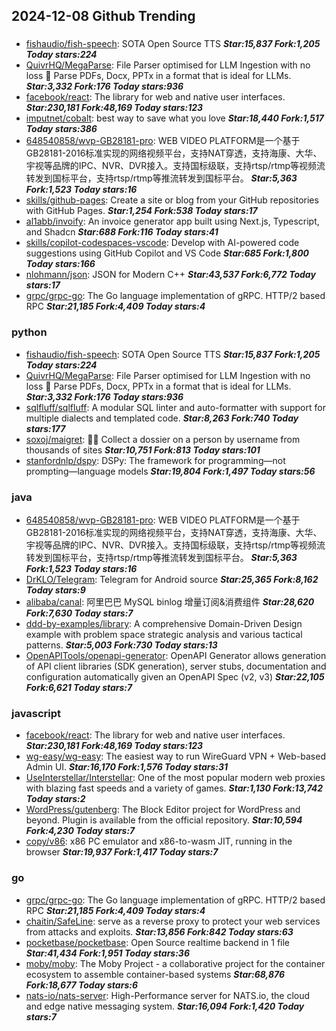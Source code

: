 ## 2024-12-08 Github Trending

### 
* [fishaudio/fish-speech](https://github.com/fishaudio/fish-speech): SOTA Open Source TTS ***Star:15,837 Fork:1,205 Today stars:224***
* [QuivrHQ/MegaParse](https://github.com/QuivrHQ/MegaParse): File Parser optimised for LLM Ingestion with no loss 🧠 Parse PDFs, Docx, PPTx in a format that is ideal for LLMs. ***Star:3,332 Fork:176 Today stars:936***
* [facebook/react](https://github.com/facebook/react): The library for web and native user interfaces. ***Star:230,181 Fork:48,169 Today stars:123***
* [imputnet/cobalt](https://github.com/imputnet/cobalt): best way to save what you love ***Star:18,440 Fork:1,517 Today stars:386***
* [648540858/wvp-GB28181-pro](https://github.com/648540858/wvp-GB28181-pro): WEB VIDEO PLATFORM是一个基于GB28181-2016标准实现的网络视频平台，支持NAT穿透，支持海康、大华、宇视等品牌的IPC、NVR、DVR接入。支持国标级联，支持rtsp/rtmp等视频流转发到国标平台，支持rtsp/rtmp等推流转发到国标平台。 ***Star:5,363 Fork:1,523 Today stars:16***
* [skills/github-pages](https://github.com/skills/github-pages): Create a site or blog from your GitHub repositories with GitHub Pages. ***Star:1,254 Fork:538 Today stars:17***
* [al1abb/invoify](https://github.com/al1abb/invoify): An invoice generator app built using Next.js, Typescript, and Shadcn ***Star:688 Fork:116 Today stars:41***
* [skills/copilot-codespaces-vscode](https://github.com/skills/copilot-codespaces-vscode): Develop with AI-powered code suggestions using GitHub Copilot and VS Code ***Star:685 Fork:1,800 Today stars:166***
* [nlohmann/json](https://github.com/nlohmann/json): JSON for Modern C++ ***Star:43,537 Fork:6,772 Today stars:17***
* [grpc/grpc-go](https://github.com/grpc/grpc-go): The Go language implementation of gRPC. HTTP/2 based RPC ***Star:21,185 Fork:4,409 Today stars:4***

### python
* [fishaudio/fish-speech](https://github.com/fishaudio/fish-speech): SOTA Open Source TTS ***Star:15,837 Fork:1,205 Today stars:224***
* [QuivrHQ/MegaParse](https://github.com/QuivrHQ/MegaParse): File Parser optimised for LLM Ingestion with no loss 🧠 Parse PDFs, Docx, PPTx in a format that is ideal for LLMs. ***Star:3,332 Fork:176 Today stars:936***
* [sqlfluff/sqlfluff](https://github.com/sqlfluff/sqlfluff): A modular SQL linter and auto-formatter with support for multiple dialects and templated code. ***Star:8,263 Fork:740 Today stars:177***
* [soxoj/maigret](https://github.com/soxoj/maigret): 🕵️‍♂️ Collect a dossier on a person by username from thousands of sites ***Star:10,751 Fork:813 Today stars:101***
* [stanfordnlp/dspy](https://github.com/stanfordnlp/dspy): DSPy: The framework for programming—not prompting—language models ***Star:19,804 Fork:1,497 Today stars:56***

### java
* [648540858/wvp-GB28181-pro](https://github.com/648540858/wvp-GB28181-pro): WEB VIDEO PLATFORM是一个基于GB28181-2016标准实现的网络视频平台，支持NAT穿透，支持海康、大华、宇视等品牌的IPC、NVR、DVR接入。支持国标级联，支持rtsp/rtmp等视频流转发到国标平台，支持rtsp/rtmp等推流转发到国标平台。 ***Star:5,363 Fork:1,523 Today stars:16***
* [DrKLO/Telegram](https://github.com/DrKLO/Telegram): Telegram for Android source ***Star:25,365 Fork:8,162 Today stars:9***
* [alibaba/canal](https://github.com/alibaba/canal): 阿里巴巴 MySQL binlog 增量订阅&消费组件 ***Star:28,620 Fork:7,630 Today stars:7***
* [ddd-by-examples/library](https://github.com/ddd-by-examples/library): A comprehensive Domain-Driven Design example with problem space strategic analysis and various tactical patterns. ***Star:5,003 Fork:730 Today stars:13***
* [OpenAPITools/openapi-generator](https://github.com/OpenAPITools/openapi-generator): OpenAPI Generator allows generation of API client libraries (SDK generation), server stubs, documentation and configuration automatically given an OpenAPI Spec (v2, v3) ***Star:22,105 Fork:6,621 Today stars:7***

### javascript
* [facebook/react](https://github.com/facebook/react): The library for web and native user interfaces. ***Star:230,181 Fork:48,169 Today stars:123***
* [wg-easy/wg-easy](https://github.com/wg-easy/wg-easy): The easiest way to run WireGuard VPN + Web-based Admin UI. ***Star:16,170 Fork:1,576 Today stars:31***
* [UseInterstellar/Interstellar](https://github.com/UseInterstellar/Interstellar): One of the most popular modern web proxies with blazing fast speeds and a variety of games. ***Star:1,130 Fork:13,742 Today stars:2***
* [WordPress/gutenberg](https://github.com/WordPress/gutenberg): The Block Editor project for WordPress and beyond. Plugin is available from the official repository. ***Star:10,594 Fork:4,230 Today stars:7***
* [copy/v86](https://github.com/copy/v86): x86 PC emulator and x86-to-wasm JIT, running in the browser ***Star:19,937 Fork:1,417 Today stars:7***

### go
* [grpc/grpc-go](https://github.com/grpc/grpc-go): The Go language implementation of gRPC. HTTP/2 based RPC ***Star:21,185 Fork:4,409 Today stars:4***
* [chaitin/SafeLine](https://github.com/chaitin/SafeLine): serve as a reverse proxy to protect your web services from attacks and exploits. ***Star:13,856 Fork:842 Today stars:63***
* [pocketbase/pocketbase](https://github.com/pocketbase/pocketbase): Open Source realtime backend in 1 file ***Star:41,434 Fork:1,951 Today stars:36***
* [moby/moby](https://github.com/moby/moby): The Moby Project - a collaborative project for the container ecosystem to assemble container-based systems ***Star:68,876 Fork:18,677 Today stars:6***
* [nats-io/nats-server](https://github.com/nats-io/nats-server): High-Performance server for NATS.io, the cloud and edge native messaging system. ***Star:16,094 Fork:1,420 Today stars:7***
